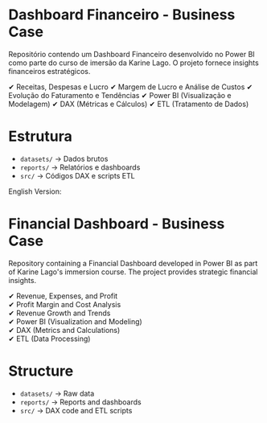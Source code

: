 # Dashboard Financeiro - Business Case  
Repositório contendo um Dashboard Financeiro desenvolvido no Power BI como parte do curso de imersão da Karine Lago. O projeto fornece insights financeiros estratégicos.

✔ Receitas, Despesas e Lucro
✔ Margem de Lucro e Análise de Custos
✔ Evolução do Faturamento e Tendências
✔ Power BI (Visualização e Modelagem)
✔ DAX (Métricas e Cálculos)
✔ ETL (Tratamento de Dados)

# Estrutura  
- `datasets/` → Dados brutos
- `reports/` → Relatórios e dashboards
- `src/` → Códigos DAX e scripts ETL

English Version:

# Financial Dashboard - Business Case  
Repository containing a Financial Dashboard developed in Power BI as part of Karine Lago's immersion course. The project provides strategic financial insights.  

✔ Revenue, Expenses, and Profit  
✔ Profit Margin and Cost Analysis  
✔ Revenue Growth and Trends  
✔ Power BI (Visualization and Modeling)  
✔ DAX (Metrics and Calculations)  
✔ ETL (Data Processing)  

# Structure  
- `datasets/` → Raw data  
- `reports/` → Reports and dashboards  
- `src/` → DAX code and ETL scripts  
